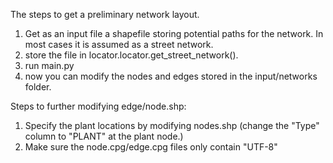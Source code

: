 
The steps to get a preliminary network layout.

1. Get as an input file a shapefile storing potential paths for the network. In most cases it is assumed as a street network.
2. store the file in locator.locator.get_street_network().
3. run main.py
4. now you can modify the nodes and edges stored in the input/networks folder.


Steps to further modifying edge/node.shp:
1. Specify the plant locations by modifying nodes.shp (change the "Type" column to "PLANT" at the plant node.)
2. Make sure the node.cpg/edge.cpg files only contain "UTF-8"